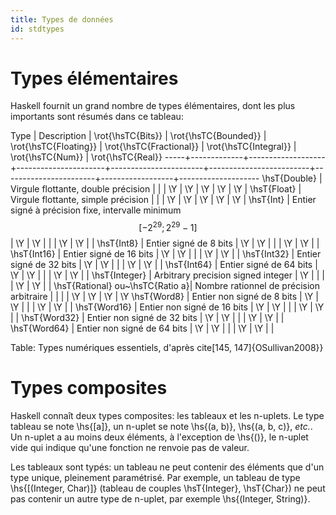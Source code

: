 ```yaml
---
title: Types de données
id: stdtypes
---
```


#  Types élémentaires

Haskell fournit un grand nombre de types élémentaires, dont les plus importants sont résumés dans ce tableau:

Type | Description | \rot{\hsTC{Bits}} | \rot{\hsTC{Bounded}} | \rot{\hsTC{Floating}} | \rot{\hsTC{Fractional}} | \rot{\hsTC{Integral}} | \rot{\hsTC{Num}} | \rot{\hsTC{Real}}
-----+-------------+-------------------+----------------------+-----------------------+-------------------------+-----------------------+------------------+--------------------
\hsT{Double}                    |      Virgule flottante, double précision                                      |    |    | \Y | \Y | \Y | \Y | \Y |
\hsT{Float}                     |      Virgule flottante, simple précision                                      |    |    | \Y | \Y | \Y | \Y | \Y |
\hsT{Int}                       |      Entier signé à précision fixe, intervalle minimum $$[-2^{29} ; 2^{29}-1]$$ | \Y | \Y |    |    | \Y | \Y |    |
\hsT{Int8}                      |      Entier signé de 8 bits                                                   | \Y | \Y |    |    | \Y | \Y |    |
\hsT{Int16}                     |      Entier signé de 16 bits                                                  | \Y | \Y |    |    | \Y | \Y |    |
\hsT{Int32}                     |      Entier signé de 32 bits                                                  | \Y | \Y |    |    | \Y | \Y |    |
\hsT{Int64}                     |      Entier signé de 64 bits                                                  | \Y | \Y |    |    | \Y | \Y |    |
\hsT{Integer}                   |      Arbitrary precision signed integer                                       | \Y |    |    |    | \Y | \Y |    |
\hsT{Rational} ou~\hsTC{Ratio a}|      Nombre rationnel de précision arbitraire                                 |    |    |    | \Y | \Y | \Y | \Y
\hsT{Word8}                     |      Entier non signé de 8 bits                                               | \Y | \Y |    |    | \Y | \Y |    |
\hsT{Word16}                    |      Entier non signé de 16 bits                                              | \Y | \Y |    |    | \Y | \Y |    |
\hsT{Word32}                    |      Entier non signé de 32 bits                                              | \Y | \Y |    |    | \Y | \Y |    |
\hsT{Word64}                    |      Entier non signé de 64 bits                                              | \Y | \Y |    |    | \Y | \Y |    |

Table: Types numériques essentiels, d'après cite[145, 147]{OSullivan2008}}

# Types composites

Haskell connaît deux types composites: les tableaux et les n-uplets.
Le type tableau se note \hs{[a]}, un n-uplet se note \hs{(a, b)}, \hs{(a, b, c)}, *etc.*.
Un n-uplet a au moins deux éléments, à l'exception de \hs{()}, le n-uplet vide qui indique qu'une fonction ne renvoie pas de valeur.

Les tableaux sont typés: un tableau ne peut contenir des éléments que d'un type unique, pleinement paramétrisé. Par exemple, un tableau de type \hs{[(Integer, Char)]} (tableau de couples \hsT{Integer}, \hsT{Char}) ne peut pas contenir un autre type de n-uplet, par exemple \hs{(Integer, String)}.
